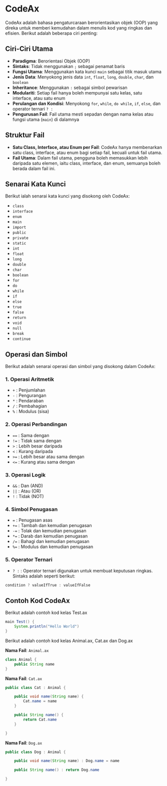 # CodeAx

CodeAx adalah bahasa pengaturcaraan berorientasikan objek (OOP) yang direka untuk memberi kemudahan dalam menulis kod yang ringkas dan efisien. Berikut adalah beberapa ciri penting:

## Ciri-Ciri Utama

- **Paradigma**: Berorientasi Objek (OOP)
- **Sintaks**: Tidak menggunakan `;` sebagai penamat baris
- **Fungsi Utama**: Menggunakan kata kunci `main` sebagai titik masuk utama
- **Jenis Data**: Menyokong jenis data `int`, `float`, `long`, `double`, `char`, dan `boolean`
- **Inheritance**: Menggunakan `:` sebagai simbol pewarisan
- **Modulariti**: Setiap fail hanya boleh mempunyai satu kelas, satu interface, atau satu enum
- **Perulangan dan Kondisi**: Menyokong `for`, `while`, `do while`, `if`, `else`, dan operator ternari `? :`
- **Pengurusan Fail**: Fail utama mesti sepadan dengan nama kelas atau fungsi utama (`main`) di dalamnya

## Struktur Fail
- **Satu Class, Interface, atau Enum per Fail**: CodeAx hanya membenarkan satu class, interface, atau enum bagi setiap fail, kecuali untuk fail utama.
- **Fail Utama**: Dalam fail utama, pengguna boleh memasukkan lebih daripada satu elemen, iaitu class, interface, dan enum, semuanya boleh berada dalam fail ini.

## Senarai Kata Kunci

Berikut ialah senarai kata kunci yang disokong oleh CodeAx:

- `class`
- `interface`
- `enum`
- `main`
- `import`
- `public`
- `private`
- `static`
- `int`
- `float`
- `long`
- `double`
- `char`
- `boolean`
- `for`
- `do`
- `while`
- `if`
- `else`
- `true`
- `false`
- `return`
- `void`
- `null`
- `break`
- `continue`

## Operasi dan Simbol

Berikut adalah senarai operasi dan simbol yang disokong dalam CodeAx:

### 1. Operasi Aritmetik

- `+`  : Penjumlahan
- `-`  : Pengurangan
- `*`  : Pendaraban
- `/`  : Pembahagian
- `%`  : Modulus (sisa)

### 2. Operasi Perbandingan

- `==` : Sama dengan
- `!=` : Tidak sama dengan
- `>`  : Lebih besar daripada
- `<`  : Kurang daripada
- `>=` : Lebih besar atau sama dengan
- `<=` : Kurang atau sama dengan

### 3. Operasi Logik

- `&&` : Dan (AND)
- `||` : Atau (OR)
- `!`  : Tidak (NOT)

### 4. Simbol Penugasan

- `=`  : Penugasan asas
- `+=` : Tambah dan kemudian penugasan
- `-=` : Tolak dan kemudian penugasan
- `*=` : Darab dan kemudian penugasan
- `/=` : Bahagi dan kemudian penugasan
- `%=` : Modulus dan kemudian penugasan

### 5. Operator Ternari

- `? :` : Operator ternari digunakan untuk membuat keputusan ringkas. Sintaks adalah seperti berikut:
```java
condition ? valueIfTrue : valueIfFalse
```

## Contoh Kod CodeAx

Berikut adalah contoh kod kelas Test.ax

```java
main Test() {
    System.println("Hello World")
}
```

Berikut adalah contoh kod kelas Animal.ax, Cat.ax dan Dog.ax

**Nama Fail**: `Animal.ax`
```java
class Animal {
    public String name
}
```

**Nama Fail**: `Cat.ax`
```java
public class Cat : Animal {

    public void name(String name) {
        Cat.name = name
    }

    public String name() {
        return Cat.name
    }

}
```

**Nama Fail**: `Dog.ax`
```java
public class Dog : Animal {

    public void name(String name) : Dog.name = name

    public String name() : return Dog.name

}
```
